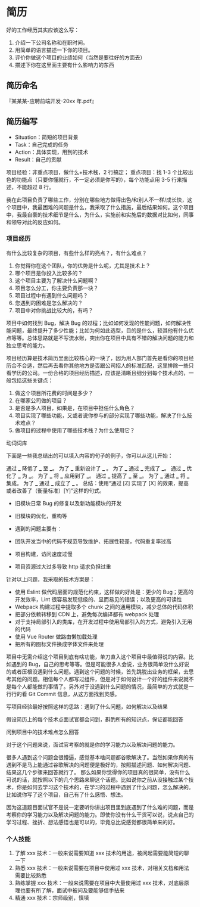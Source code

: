 # 简历

好的工作经历其实应该这么写：

1. 介绍一下公司名称和在职时间。
2. 用简单的语言描述一下你的项目。
3. 评价你做这个项目的业绩如何（当然是要往好的方面去）
4. 描述下你在这里面主要有什么影响力的东西

## 简历命名

『某某某-应聘前端开发-20xx 年.pdf』

## 简历编写

- Situation：简短的项目背景
- Task：自己完成的任务
- Action：具体实现，用到的技术
- Result：自己的贡献

项目经验：非重点项目，做什么+技术栈，2 行搞定； 重点项目：找 1-3 个比较出色的功能点（只要你懂就行，不一定必须是你写的），每个功能点用 3-5 行来描述，不能超过 8 行。

我在此项目负责了哪些工作，分别在哪些地方做得出色/和别人不一样/成长快，这个项目中，我最困难的问题是什么，我采取了什么措施，最后结果如何。这个项目中，我最自豪的技术细节是什么，为什么，实施前和实施后的数据对比如何，同事和领导对此的反应如何。

### 项目经历

有什么比较复杂的项目，有些什么样的亮点？，有什么难点？

1. 你觉得你在这个团队，你的优势是什么呢，尤其是技术上？
2. 哪个项目是你投入比较多的？
3. 这个项目主要为了解决什么问题啊？
4. 项目怎么分工，你主要负责那一块？
5. 项目过程中有遇到什么问题吗？
6. 您遇到的困难是怎么解决的？
7. 项目中对你挑战比较大的，有吗？

项目中如何找到 Bug，解决 Bug 的过程；比如如何发现的性能问题，如何解决性能问题，最终提升了多少性能；比如为何如此选型，目的是什么，较其他有什么优点等等。总体思路就是不写流水账，突出你在项目中具有不错的解决问题的能力和独立思考的能力。

项目经历算是技术简历里面比较核心的一块了，因为用人部门首先是看你的项目经历合不合适，然后再去看你其他地方是否跟公司招人的标准匹配，这里排除一些只看学历的公司。一份合格的项目经历描述，应该是清晰且细分到每个技术点的，一般包括这些关键点：

1. 做这个项目所花费的时间是多少？
2. 在哪家公司做的项目？
3. 是否是多人项目，如果是，在项目中担任什么角色？
4. 项目实现了哪些功能，又或者说你参与的部分实现了哪些功能，解决了什么技术难点？
5. 做项目的过程中使用了哪些技术栈？为什么使用它？

动词词库

下面是一些我总结出的可以填入内容的句子的例子，你可以从这儿开始：

通过 **\_** 降低了 **\_** 至 **\_**。
为了 **\_** 重新设计了 **\_** 。
为了 **\_** 通过 **\_** 完成了 **\_**。
通过 **\_** 优化了 **\_** 为 **\_**。
为了 **\_** 将 **\_** 应用到了 **\_**。
通过 **\_** 提高了 **\_** 至 **\_**。
为了 **\_** 通过 **\_** 将 **\_** 集成。
为了 **\_** 通过 **\_** 成立了 **\_** 。
总结：使用“通过 [Z] 实现了 [X] 的效果，提高或者改善了（衡量标准）[Y]”这样的句式。

- 旧模块日常 Bug 的修复以及新功能模块的开发
- 旧模块的优化，重构等
- 遇到的问题主要有：

- 团队开发当中的代码不规范导致维护、拓展性较差，代码重复率过高
- 项目构建，访问速度过慢
- 项目资源过大过多导致 http 请求负担过重

针对以上问题，我采取的技术方案是：

- 使用 Eslint 做代码层面的规范化约束，这样做的好处是：更少的 Bug；更高的开发效率，Lint 很容易发现低级的、显而易见的错误；以及更高的可读性
- Webpack 构建过程中提取多个 chunk 之间的通用模块，减少总体的代码体积
- 把部分依赖转移到 CDN 上，避免每次编译都有 webpack 处理
- 对于支持局部引入的类库，在开发过程中使用局部引入的方式，避免引入无用的代码
- 使用 Vue Router 做路由懒加载处理
- 把所有的图标文件换成字体文件来处理

项目中无需介绍这个项目到底有啥功能，单刀直入这个项目中最值得说的内容。比如遇到的 Bug，自己的思考等等。但是可能很多人会说，业务很简单没什么好说的或者压根没遇到什么问题。遇到这个问题的时候，首先跳脱出业务的框架，去思考其他的问题。相信每个人都写过组件，但是对于如何设计一个好的组件来说就不是每个人都能做的事情了。另外对于没遇到什么问题的情况，最简单的方式就是一行行的看 Git Commit 信息，从这方面找到灵感。

写项目经验最好按照这样的思路：遇到了什么问题，如何解决以及结果

假设简历上的每个技术点面试官都会问到，斟酌所有的知识点，保证都能回答

问到项目中的技术难点怎么回答

对于这个问题来说，面试官考察的就是你的学习能力以及解决问题的能力。

很多人遇到这个问题会很懵逼，感觉基本啥问题都谷歌解决了。当然如果你真的有遇到不是马上能通过谷歌解决的问题便是极好的，按照描述问题、如何解决问题、结果这几个步骤来回答就行了。
那么如果你觉得你的项目真的很简单，没有什么可说的话，就按照以下的几个思路来聊这个话题。比如说你之前从没接触过某个技术，你是如何去学习这个技术的，在学习的过程中遇到了什么问题，怎么解决的。比如说你写了这个项目，自己有了什么感悟、想法。

因为这道题目面试官不是说一定要听你讲出项目里到底遇到了什么难的问题，而是考察你的学习能力以及解决问题的能力。即使你没有什么干货可以说，说点自己的学习过程、挫折、想法感悟也是可以的，毕竟总比说感觉都很简单来的好。

### 个人技能

1. 了解 xxx 技术：一般来说需要知道 xxx 技术的用途，被问起需要能简短的聊一下
2. 熟悉 xxx 技术：一般来说需要在项目中使用过 xxx 技术，对相关文档和用法需要比较熟悉
3. 熟练掌握 xxx 技术：一般来说需要在项目中大量使用过 xxx 技术，对底层原理也要有所了解，面试中被问及要能够信手拈来
4. 精通 xxx 技术：宗师级别，慎填
